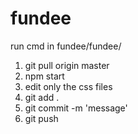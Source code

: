 # fundee

run cmd in fundee/fundee/

1) git pull origin master
2) npm start
3) edit only the css files
4) git add .
5) git commit -m 'message'
6) git push
